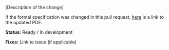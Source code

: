 [Description of the change]

If the formal specification was changed in this pull request, [here](https://static.gram.org/branch-MYBRANCH.pdf) is a link to the updated PDF.

**Status:** Ready / In development

**Fixes:** Link to issue (if applicable)
